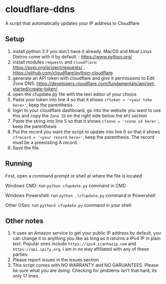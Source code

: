 # cloudflare-ddns
A script that automatically updates your IP address to Cloudflare


## Setup

1. install python 3 if you don't have it already. MacOS and Most Linux Distros come with it by default. : https://www.python.org/
2. install modules `requests` and `cloudflare`: https://pypi.org/project/requests/ , https://github.com/cloudflare/python-cloudflare
3. generate an API token with cloudflare and give it permissions to Edit Zone DNS: https://developers.cloudflare.com/fundamentals/api/get-started/create-token/
4. open the cfupdate.py file with the text editor of your choice
5. Paste your token into line 4 so that it shows `cftoken = '<your toke here>'`, keep the parenthesis
6. login to your cloudflare dashboard, go into the website you want to use this and copy the `Zone ID` on the right side below the `API` section
7. Paste the string into line 5 so that it shows `cfzone = '<zone id here>'`, keep the parenthesis
8. Put the record you want the script to update into line 6 so that it shows `cfrecord = '<your record here>'`, keep the parenthesis. The record must be a preexisting A record.
9. Save the file.


## Running

 First, open a command prompt or shell at where the file is located

Windows CMD: run `python cfupdate.py` command in CMD

Windows Powershell: run `python .\cfupdate.py` command in Powershell

Other OSes: run `python3 cfupdate.py` command in your shell


## Other notes

1. It uses an Amazon service to get your public IP address by default, you can change it to anything you like as long as it returns a IPv4 IP in plain text. Popular ones include `https://ipv4.icanhazip.com` and `https://api.ipify.org`. I am in no way affiliated with any of these parties.
2. Please report issues in the issues section
3. This script comes with NO WARRANTY and NO GARUANTEES. Please be sure what you are doing. Checking for problems isn't that hard, its only 17 lines.
